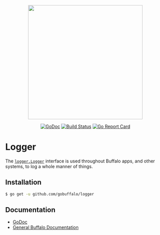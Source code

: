 <p align="center"><img src="https://github.com/gobuffalo/buffalo/blob/master/logo.svg" width="360"></p>

<p align="center">
<a href="https://godoc.org/github.com/gobuffalo/logger"><img src="https://godoc.org/github.com/gobuffalo/logger?status.svg" alt="GoDoc" /></a>
<a href="https://travis-ci.org/gobuffalo/logger"><img src="https://travis-ci.org/gobuffalo/logger.svg?branch=master" alt="Build Status" /></a>
<a href="https://goreportcard.com/report/github.com/gobuffalo/logger"><img src="https://goreportcard.com/badge/github.com/gobuffalo/logger" alt="Go Report Card" /></a>
</p>

# Logger

The [`logger.Logger`](https://godoc.org/github.com/gobuffalo/logger#Logger) interface is used throughout Buffalo apps, and other systems, to log a whole manner of things.

## Installation

```bash
$ go get -u github.com/gobuffalo/logger
```

## Documentation

* [GoDoc](https://godoc.org/github.com/gobuffalo/logger)
* [General Buffalo Documentation](https://gobuffalo.io)
